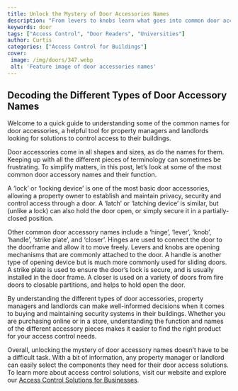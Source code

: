 ```yaml
---
title: Unlock the Mystery of Door Accessories Names
description: "From levers to knobs learn what goes into common door accessory names and how to find the best fit for your home Explore the vast range of door accessories and how to properly identify them to make the right choice"
keywords: door
tags: ["Access Control", "Door Readers", "Universities"]
author: Curtis
categories: ["Access Control for Buildings"]
cover: 
 image: /img/doors/347.webp
 alt: 'Feature image of door accessories names'
---
```

## Decoding the Different Types of Door Accessory Names
Welcome to a quick guide to understanding some of the common names for door accessories, a helpful tool for property managers and landlords looking for solutions to control access to their buildings.

Door accessories come in all shapes and sizes, as do the names for them. Keeping up with all the different pieces of terminology can sometimes be frustrating. To simplify matters, in this post, let’s look at some of the most common door accessory names and their function. 

A ‘lock’ or ‘locking device’ is one of the most basic door accessories, allowing a property owner to establish and maintain privacy, security and control access through a door. A ‘latch’ or ‘latching device’ is similar, but (unlike a lock) can also hold the door open, or simply secure it in a partially-closed position. 

Other common door accessory names include a ‘hinge’, ‘lever’, ‘knob’, ‘handle’, ‘strike plate’, and ‘closer’. Hinges are used to connect the door to the doorframe and allow it to move freely. Levers and knobs are opening mechanisms that are commonly attached to the door. A handle is another type of opening device but is much more commonly used for sliding doors. A strike plate is used to ensure the door’s lock is secure, and is usually installed in the door frame. A closer is used on a variety of doors from fire doors to closable partitions, and helps to hold open the door. 

By understanding the different types of door accessories, property managers and landlords can make well-informed decisions when it comes to buying and maintaining security systems in their buildings. Whether you are purchasing online or in a store, understanding the function and names of the different accessory pieces makes it easier to find the right product for your access control needs. 

Overall, unlocking the mystery of door accessory names doesn’t have to be a difficult task. With a bit of information, any property manager or landlord can easily select the components they need for their door access solutions. To learn more about access control solutions, visit our website and explore our [Access Control Solutions for Businesses](/access-control).
